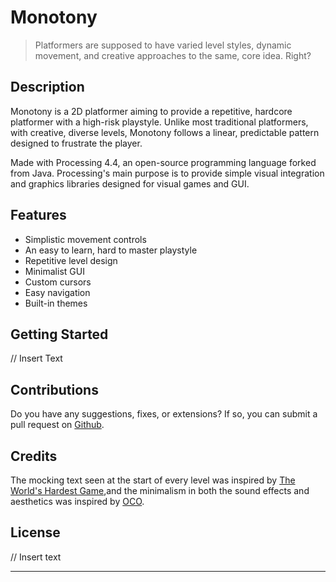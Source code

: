 # Monotony

> Platformers are supposed to have varied level styles, dynamic movement, and creative approaches to the same, core idea. Right?

## Description

Monotony is a 2D platformer aiming to provide a repetitive, hardcore platformer with a high-risk playstyle. Unlike most traditional platformers, with creative, diverse levels, Monotony follows a linear, predictable pattern designed to frustrate the player.

Made with Processing 4.4, an open-source programming language forked from Java. Processing's main purpose is to provide simple visual integration and graphics libraries designed for visual games and GUI.

## Features

- Simplistic movement controls
- An easy to learn, hard to master playstyle
- Repetitive level design
- Minimalist GUI
- Custom cursors
- Easy navigation
- Built-in themes

## Getting Started

// Insert Text

## Contributions

Do you have any suggestions, fixes, or extensions? If so, you can submit a pull request on [Github](https://github.com/MouseMouse625/Monotony/).

## Credits

The mocking text seen at the start of every level was inspired by [The World's Hardest Game](https://en.wikipedia.org/wiki/The_World%27s_Hardest_Game),and the minimalism in both the sound effects and aesthetics was inspired by [OCO](https://oco-game.com/).

## License

// Insert text

---
